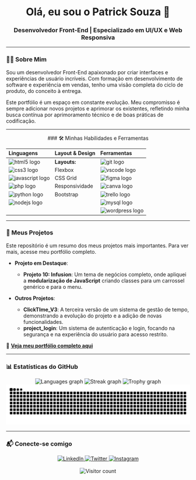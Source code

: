 <h1 align="center">Olá, eu sou o Patrick Souza 👋</h1>
<h3 align="center">Desenvolvedor Front-End | Especializado em UI/UX e Web Responsiva</h3>

---

### 👨‍💻 Sobre Mim

Sou um desenvolvedor Front-End apaixonado por criar interfaces e experiências de usuário incríveis. Com formação em desenvolvimento de software e experiência em vendas, tenho uma visão completa do ciclo de produto, do conceito à entrega.

Este portfólio é um espaço em constante evolução. Meu compromisso é sempre adicionar novos projetos e aprimorar os existentes, refletindo minha busca contínua por aprimoramento técnico e de boas práticas de codificação.

---

<div align="center">
  ### 🛠️ Minhas Habilidades e Ferramentas

  | Linguagens | Layout & Design | Ferramentas |
  | :--- | :--- | :--- |
  | <img src="https://cdn.jsdelivr.net/gh/devicons/devicon/icons/html5/html5-original.svg" height="40" alt="html5 logo" /> | **Layouts:** | <img src="https://cdn.jsdelivr.net/gh/devicons/devicon/icons/git/git-original.svg" height="40" alt="git logo" /> |
  | <img src="https://cdn.jsdelivr.net/gh/devicons/devicon/icons/css3/css3-original.svg" height="40" alt="css3 logo" /> | Flexbox | <img src="https://cdn.jsdelivr.net/gh/devicons/devicon/icons/vscode/vscode-original.svg" height="40" alt="vscode logo" /> |
  | <img src="https://cdn.jsdelivr.net/gh/devicons/devicon/icons/javascript/javascript-original.svg" height="40" alt="javascript logo" /> | CSS Grid | <img src="https://cdn.jsdelivr.net/gh/devicons/devicon/icons/figma/figma-original.svg" height="40" alt="figma logo" /> |
  | <img src="https://cdn.jsdelivr.net/gh/devicons/devicon/icons/php/php-original.svg" height="40" alt="php logo" /> | Responsividade | <img src="https://cdn.jsdelivr.net/gh/devicons/devicon/icons/canva/canva-original.svg" height="40" alt="canva logo" /> |
  | <img src="https://cdn.jsdelivr.net/gh/devicons/devicon/icons/python/python-original.svg" height="40" alt="python logo" /> | Bootstrap | <img src="https://cdn.jsdelivr.net/gh/devicons/devicon/icons/trello/trello-plain.svg" height="40" alt="trello logo" /> |
  | <img src="https://cdn.jsdelivr.net/gh/devicons/devicon/icons/nodejs/nodejs-original.svg" height="40" alt="nodejs logo" /> | | <img src="https://cdn.jsdelivr.net/gh/devicons/devicon/icons/mysql/mysql-original.svg" height="40" alt="mysql logo" /> |
  | | | <img src="https://cdn.jsdelivr.net/gh/devicons/devicon/icons/wordpress/wordpress-original.svg" height="40" alt="wordpress logo" /> |
</div>

---

### 🚀 Meus Projetos

Este repositório é um resumo dos meus projetos mais importantes. Para ver mais, acesse meu portfólio completo.

-   **Projeto em Destaque**:
    -   **Projeto 10: Infusion**: Um tema de negócios completo, onde apliquei a **modularização de JavaScript** criando classes para um carrossel genérico e para o menu.

-   **Outros Projetos**:
    -   **ClickTIme_V3**: A terceira versão de um sistema de gestão de tempo, demonstrando a evolução do projeto e a adição de novas funcionalidades.
    -   **project_login**: Um sistema de autenticação e login, focando na segurança e na experiência do usuário para acesso restrito.

🔗 [**Veja meu portfólio completo aqui**](https://github.com/PatrickCaramico?tab=repositories)

---

### 📊 Estatísticas do GitHub

<div align="center">
  <img src="https://github-readme-stats.vercel.app/api/top-langs?username=patrickcaramico&locale=en&hide_title=false&layout=compact&card_width=320&langs_count=5&theme=dracula&hide_border=false&order=2" height="150" alt="Languages graph" />
  <img src="https://streak-stats.demolab.com?user=patrickcaramico&locale=en&mode=daily&theme=dracula&hide_border=false&border_radius=5&order=3" height="150" alt="Streak graph" />
  <img src="https://github-profile-trophy.vercel.app?username=patrickcaramico&theme=dracula&column=-1&row=1&margin-w=8&margin-h=8&no-bg=false&no-frame=false&order=4" height="150" alt="Trophy graph" />
</div>

<div align="center">
  <img src="https://raw.githubusercontent.com/patrickcaramico/patrickcaramico/output/snake.svg" alt="Snake animation" />
</div>

---

### 📬 Conecte-se comigo

<div align="center">
  <a href="https://www.linkedin.com/in/patrickcaramico/" target="_blank">
    <img src="https://img.shields.io/badge/LinkedIn-0A66C2?style=for-the-badge&logo=linkedin&logoColor=white" alt="LinkedIn" />
  </a>
  <a href="https://x.com/CaramicoPatrick" target="_blank">
    <img src="https://img.shields.io/badge/Twitter-1DA1F2?style=for-the-badge&logo=twitter&logoColor=white" alt="Twitter" />
  </a>
  <a href="https://www.instagram.com/patrickcaramico" target="_blank">
    <img src="https://img.shields.io/badge/Instagram-E4405F?style=for-the-badge&logo=instagram&logoColor=white" alt="Instagram" />
  </a>
</div>

<br>
<div align="center">
  <img src="https://visitor-badge.laobi.icu/badge?page_id=patrickcaramico.patrickcaramico&" alt="Visitor count" />
</div>


